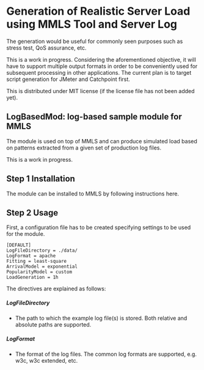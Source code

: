 # Generation of Realistic Server Load using MMLS Tool and Server Log

The generation would be useful for commonly seen purposes such as stress test, QoS assurance, etc.

This is a work in progress.  Considering the aforementioned objective, it will have to support multiple output formats in order to be conveniently used for subsequent processing in other applications.  The current plan is to target script generation for JMeter and Catchpoint first. 

This is distributed under MIT license (if the license file has not been added yet).

## LogBasedMod: log-based sample module for MMLS

The module is used on top of MMLS and can produce simulated load based on patterns extracted from a given set of production log files.

This is a work in progress.

## Step 1 Installation

The module can be installed to MMLS by following instructions here.

## Step 2 Usage

First, a configuration file has to be created specifying settings to be used for the module.

```no-highlight
[DEFAULT]
LogFileDirectory = ./data/
LogFormat = apache
Fitting = least-square
ArrivalModel = exponential
PopularityModel = custom
LoadGeneration = 1h
```

The directives are explained as follows:

##### LogFileDirectory
- The path to which the example log file(s) is stored.  Both relative and absolute paths are supported.
    
##### LogFormat
- The format of the log files.  The common log formats are supported, e.g. w3c, w3c extended, etc.

